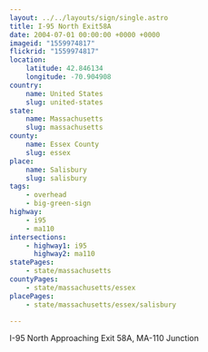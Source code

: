 ```yaml
---
layout: ../../layouts/sign/single.astro
title: I-95 North Exit58A
date: 2004-07-01 00:00:00 +0000 +0000
imageid: "1559974817"
flickrid: "1559974817"
location:
    latitude: 42.846134
    longitude: -70.904908
country:
    name: United States
    slug: united-states
state:
    name: Massachusetts
    slug: massachusetts
county:
    name: Essex County
    slug: essex
place:
    name: Salisbury
    slug: salisbury
tags:
    - overhead
    - big-green-sign
highway:
    - i95
    - ma110
intersections:
    - highway1: i95
      highway2: ma110
statePages:
    - state/massachusetts
countyPages:
    - state/massachusetts/essex
placePages:
    - state/massachusetts/essex/salisbury

---
```

I-95 North Approaching Exit 58A, MA-110 Junction